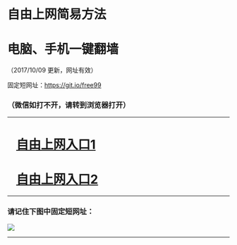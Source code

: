 ﻿# 自由上网简易方法

# 电脑、手机一键翻墙

（2017/10/09 更新，网址有效）

固定短网址：https://git.io/free99

### （微信如打不开，请转到浏览器打开）


***





# &nbsp;&nbsp; <a href="http://ft3058119966.fwq-tz-1001.info/fwqtz01.html?t=10090015910 " target="_blank">自由上网入口1</a>
# &nbsp;&nbsp; <a href="http://ft1781717328.fwq-tz-1002.info/fwqtz02.html?t=1009001536 " target="_blank">自由上网入口2</a>
***

### 请记住下图中固定短网址：

<img src="https://s3-us-west-2.amazonaws.com/fwq-1001/yjfq-20170905okok.png" /> 


***

